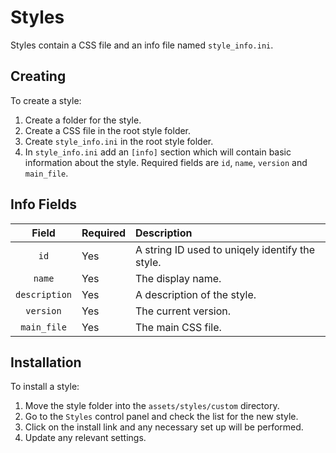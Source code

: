 # Styles
Styles contain a CSS file and an info file named `style_info.ini`.

## Creating
To create a style:
1. Create a folder for the style.
2. Create a CSS file in the root style folder.
3. Create `style_info.ini` in the root style folder.
4. In `style_info.ini` add an `[info]` section which will contain basic information about the style. Required fields are `id`, `name`, `version` and `main_file`.

## Info Fields
|Field        |Required|Description|                             
|:-----------:|:-------|:----------|
|`id`         |Yes     |A string ID used to uniqely identify the style.|
|`name`       |Yes     |The display name.|
|`description`|Yes     |A description of the style.|
|`version`    |Yes     |The current version.|
|`main_file`  |Yes     |The main CSS file.|

## Installation
To install a style:
1. Move the style folder into the `assets/styles/custom` directory.
2. Go to the `Styles` control panel and check the list for the new style.
3. Click on the install link and any necessary set up will be performed.
4. Update any relevant settings.
